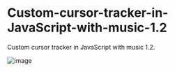 # Custom-cursor-tracker-in-JavaScript-with-music-1.2
Custom cursor tracker in JavaScript with music 1.2. 







![image](https://user-images.githubusercontent.com/101275634/187976242-22632f60-1934-472c-9861-8cbd37079107.jpeg)
